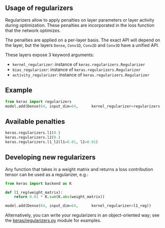 ## Usage of regularizers

Regularizers allow to apply penalties on layer parameters or layer activity during optimization. These penalties are incorporated in the loss function that the network optimizes.

The penalties are applied on a per-layer basis. The exact API will depend on the layer, but the layers `Dense`, `Conv1D`, `Conv2D` and `Conv3D` have a unified API.

These layers expose 3 keyword arguments:

- `kernel_regularizer`: instance of `keras.regularizers.Regularizer`
- `bias_regularizer`: instance of `keras.regularizers.Regularizer`
- `activity_regularizer`: instance of `keras.regularizers.Regularizer`


## Example

```python
from keras import regularizers
model.add(Dense(64, input_dim=64,      kernel_regularizer=regularizers.l2(0.01),      activity_regularizer=regularizers.l1(0.01)))
```

## Available penalties

```python
keras.regularizers.l1(0.)
keras.regularizers.l2(0.)
keras.regularizers.l1_l2(l1=0.01, l2=0.01)
```

## Developing new regularizers

Any function that takes in a weight matrix and returns a loss contribution tensor can be used as a regularizer, e.g.:

```python
from keras import backend as K

def l1_reg(weight_matrix):
    return 0.01 * K.sum(K.abs(weight_matrix))

model.add(Dense(64, input_dim=64,      kernel_regularizer=l1_reg))
```

Alternatively, you can write your regularizers in an object-oriented way;
see the [keras/regularizers.py](https://github.com/keras-team/keras/blob/master/keras/regularizers.py) module for examples.
